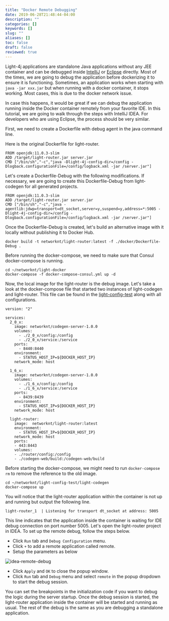 ```yaml
---
title: "Docker Remote Debugging"
date: 2019-06-28T21:48:44-04:00
description: ""
categories: []
keywords: []
slug: ""
aliases: []
toc: false
draft: false
reviewed: true
---
```


Light-4j applications are standalone Java applications without any JEE container and can be debugged inside [IntelliJ][] or [Eclipse][] directly. Most of the times, we are going to debug the application before dockerizing it to ensure it is functioning. Sometimes, an application works when starting with `java -jar xxx.jar` but when running with a docker container, it stops working. Most cases, this is due to the docker network issue. 

In case this happens, it would be great if we can debug the application running inside the Docker container remotely from your favorite IDE. In this tutorial, we are going to walk through the steps with IntelliJ IDEA. For developers who are using Eclipse, the process should be very similar. 

First, we need to create a Dockerfile with debug agent in the java command line. 

Here is the original Dockerfile for light-router.

```
FROM openjdk:11.0.3-slim
ADD /target/light-router.jar server.jar
CMD ["/bin/sh","-c","java -Dlight-4j-config-dir=/config -Dlogback.configurationFile=/config/logback.xml -jar /server.jar"]
```

Let's create a Dockerfile-Debug with the following modifications. If necessary, we are going to create this Dockerfile-Debug from light-codegen for all generated projects.

```
FROM openjdk:11.0.3-slim
ADD /target/light-router.jar server.jar
CMD ["/bin/sh","-c","java -agentlib:jdwp=transport=dt_socket,server=y,suspend=y,address=*:5005 -Dlight-4j-config-dir=/config -Dlogback.configurationFile=/config/logback.xml -jar /server.jar"]
```

Once the Dockerfile-Debug is created, let's build an alternative image with it locally without publishing it to Docker Hub. 

```
docker build -t networknt/light-router:latest -f ./docker/Dockerfile-Debug .
```

Before running the docker-compose, we need to make sure that Consul docker-compose is running.

```
cd ~/networknt/light-docker
docker-compose -f docker-compose-consul.yml up -d
```

Now, the local image for the light-router is the debug image. Let's take a look at the docker-compose file that started two instances of light-codegen and light-router. This file can be found in the [light-config-test](https://github.com/networknt/light-config-test/tree/master/light-codegen) along with all configurations.


```
version: "2"

services:
  2_0_x:
    image: networknt/codegen-server-1.0.0
    volumes:
      - ./2_0_x/config:/config
      - ./2_0_x/service:/service
    ports:
      - 8440:8440
    environment:
      - STATUS_HOST_IP=${DOCKER_HOST_IP}
    network_mode: host    

  1_6_x:
    image: networknt/codegen-server-1.0.0
    volumes:
      - ./1_6_x/config:/config
      - ./1_6_x/service:/service
    ports:
      - 8439:8439
    environment:
      - STATUS_HOST_IP=${DOCKER_HOST_IP}
    network_mode: host    

  light-router:
    image:  networknt/light-router:latest
    environment:
      - STATUS_HOST_IP=${DOCKER_HOST_IP}
    network_mode: host    
    ports:
    - 443:8443
    volumes:
    - ./router/config:/config
    - ./codegen-web/build:/codegen-web/build

```

Before starting the docker-compose, we might need to run `docker-compose rm` to remove the reference to the old image. 

```
cd ~/networknt/light-config-test/light-codegen
docker-compose up 
```

You will notice that the light-router application within the container is not up and running but output the following line. 

```
light-router_1  | Listening for transport dt_socket at address: 5005
```

This line indicates that the application inside the container is waiting for IDE debug connection on port number 5005. Let's open the light-router project in IDEA. To set up the remote debug, follow the steps below. 

- Click `Run` tab and `Debug Configuration` menu.
- Click `+` to add a remote application called remote. 
- Setup the parameters as below

![idea-remote-debug](/images/idea-remote-debug.png)

- Click `Apply` and `OK` to close the popup window.
- Click `Run` tab and `Debug` menu and select `remote` in the popup dropdown to start the debug session.

You can set the breakpoints in the initialization code if you want to debug the logic during the server startup. Once the debug session is started, the light-router application inside the container will be started and running as usual. The rest of the debug is the same as you are debugging a standalone application. 

[IntelliJ]: /tutorial/common/debug/idea/
[Eclipse]: /tutorial/common/debug/eclipse/



